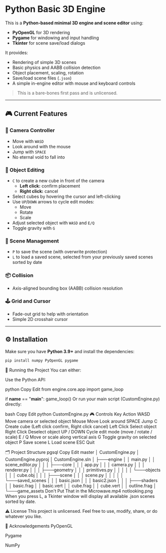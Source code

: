 # Python Basic 3D Engine

This is a **Python-based minimal 3D engine and scene editor** using:
- **PyOpenGL** for 3D rendering
- **Pygame** for windowing and input handling
- **Tkinter** for scene save/load dialogs

It provides:
- Rendering of simple 3D scenes
- Basic physics and AABB collision detection
- Object placement, scaling, rotation
- Save/load scene files (`.json`)
- A simple in-engine editor with mouse and keyboard controls

> This is a bare-bones first pass and is unlicensed.

---

## 🎮 Current Features

### 🏃 Camera Controller
- Move with `WASD`
- Look around with the mouse
- Jump with `SPACE`
- No eternal void to fall into

### 🧱 Object Editing
- `C` to create a new cube in front of the camera
  - **Left click:** confirm placement
  - **Right click:** cancel
- Select cubes by hovering the cursor and left-clicking
- Use `UP`/`DOWN` arrows to cycle edit modes:
  - Move
  - Rotate
  - Scale
- Adjust selected object with `WASD` and `E/Q`
- Toggle gravity with `G`

### 💾 Scene Management
- `P` to save the scene (with overwrite protection)
- `L` to load a saved scene, selected from your previously saved scenes sorted by date

### 📦 Collision
- Axis-aligned bounding box (AABB) collision resolution

### 🕹️ Grid and Cursor
- Fade-out grid to help with orientation
- Simple 2D crosshair cursor

---

## ⚙️ Installation

Make sure you have **Python 3.9+** and install the dependencies:

```bash
pip install numpy PyOpenGL pygame
```

🚀 Running the Project
You can either:

Use the Python API:

python
Copy
Edit
from engine.core.app import game_loop

if __name__ == "__main__":
    game_loop()
Or run your main script (CustomEngine.py) directly:

bash
Copy
Edit
python CustomEngine.py
🎮 Controls
Key	Action
WASD	Move camera or selected object
Mouse Move	Look around
SPACE	Jump
C	Create cube (Left click confirm, Right click cancel)
Left Click	Select object
Right Click	Deselect object
UP / DOWN	Cycle edit mode (move / rotate / scale)
E / Q	Move or scale along vertical axis
G	Toggle gravity on selected object
P	Save scene
L	Load scene
ESC	Quit

🗂️ Project Structure
pgsql
Copy
Edit
master
│   CustomEngine.py
│   CustomEngine.pyproj
│   CustomEngine.sln
│
├───engine
│   │   main.py
│   │   scene_editor.py
│   │
│   ├───core
│   │   │   app.py
│   │   │   camera.py
│   │   │   renderer.py
│   │
│   ├───geometry
│   │   │   primitives.py
│   │   │
│   │   └───objects
│   │       │   cube.obj
│   │
│   ├───scene
│   │   │   scene.py
│   │   │
│   │   └───saved_scenes
│   │       │   basic.json
│   │       │   basic2.json
│   │
│   ├───shaders
│   │       basic.frag
│   │       basic.vert
│   │       cube.frag
│   │       cube.vert
│   │       outline.frag
│
└───game_assets
        Don't Put That in the Microwave.mp4
        notlooking.png
When you press L, a Tkinter window will display all available .json scenes sorted by date.

⚠️ License
This project is unlicensed.
Feel free to use, modify, share, or do whatever you like.

🙏 Acknowledgements
PyOpenGL

Pygame

NumPy